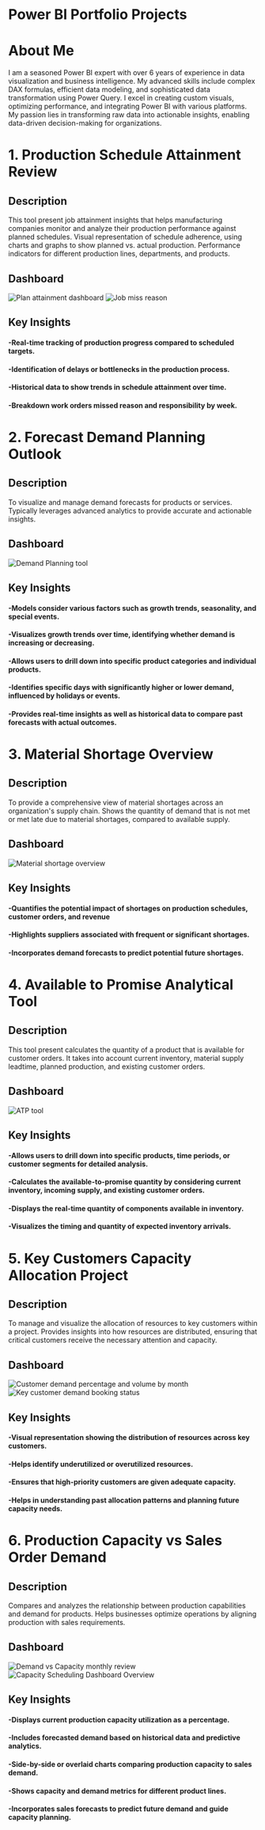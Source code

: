 # Power BI Portfolio Projects

# About Me
I am a seasoned Power BI expert with over 6 years of experience in data visualization and business intelligence. My advanced skills include complex DAX formulas, efficient data modeling, and sophisticated data transformation using Power Query. I excel in creating custom visuals, optimizing performance, and integrating Power BI with various platforms. My passion lies in transforming raw data into actionable insights, enabling data-driven decision-making for organizations. 

# 1. Production Schedule Attainment Review

## Description
This tool present job attainment insights that helps manufacturing companies monitor and analyze their production performance against planned schedules. Visual representation of schedule adherence, using charts and graphs to show planned vs. actual production. Performance indicators for different production lines, departments, and products.

## Dashboard
![Plan attainment dashboard](Production_Attainment_Review_overview.png)
![Job miss reason](Job_miss_reason_breakdown.png)

## Key Insights

#### -Real-time tracking of production progress compared to scheduled targets.
#### -Identification of delays or bottlenecks in the production process.
#### -Historical data to show trends in schedule attainment over time.
#### -Breakdown work orders missed reason and responsibility by week.


# 2. Forecast Demand Planning Outlook

## Description
To visualize and manage demand forecasts for products or services. Typically leverages advanced analytics to provide accurate and actionable insights.

## Dashboard
![Demand Planning tool](https://github.com/StanleyKo13/StanleyKo-Power-BI-dashboard-portfolio/blob/main/Demand%20Planning%20overview.png)

## Key Insights

#### -Models consider various factors such as growth trends, seasonality, and special events.
#### -Visualizes growth trends over time, identifying whether demand is increasing or decreasing.
#### -Allows users to drill down into specific product categories and individual products.
#### -Identifies specific days with significantly higher or lower demand, influenced by holidays or events.
#### -Provides real-time insights as well as historical data to compare past forecasts with actual outcomes.

# 3. Material Shortage Overview

## Description
To provide a comprehensive view of material shortages across an organization's supply chain. Shows the quantity of demand that is not met or met late due to material shortages, compared to available supply.

## Dashboard
![Material shortage overview](https://github.com/StanleyKo13/StanleyKo-Power-BI-dashboard-portfolio/blob/main/Material%20shortage%20overview.png)

## Key Insights

#### -Quantifies the potential impact of shortages on production schedules, customer orders, and revenue
#### -Highlights suppliers associated with frequent or significant shortages.
#### -Incorporates demand forecasts to predict potential future shortages.

# 4. Available to Promise Analytical Tool

## Description
This tool present calculates the quantity of a product that is available for customer orders. It takes into account current inventory, material supply leadtime, planned production, and existing customer orders.

## Dashboard
![ATP tool](ATP_tool.png)

## Key Insights

#### -Allows users to drill down into specific products, time periods, or customer segments for detailed analysis.
#### -Calculates the available-to-promise quantity by considering current inventory, incoming supply, and existing customer orders.
#### -Displays the real-time quantity of components available in inventory.
#### -Visualizes the timing and quantity of expected inventory arrivals.
  
# 5. Key Customers Capacity Allocation Project

## Description
To manage and visualize the allocation of resources to key customers within a project. Provides insights into how resources are distributed, ensuring that critical customers receive the necessary attention and capacity.

## Dashboard
![Customer demand percentage and volume by month](https://github.com/StanleyKo13/StanleyKo-Power-BI-dashboard-portfolio/blob/main/Customer%20demand%20percentage%20and%20volume%20by%20month.png)
![Key customer demand booking status](https://github.com/StanleyKo13/StanleyKo-Power-BI-dashboard-portfolio/blob/main/Key%20customer%20demand%20booking%20status.png)

## Key Insights

#### -Visual representation showing the distribution of resources across key customers.
#### -Helps identify underutilized or overutilized resources.
#### -Ensures that high-priority customers are given adequate capacity.
#### -Helps in understanding past allocation patterns and planning future capacity needs.

# 6. Production Capacity vs Sales Order Demand

## Description
Compares and analyzes the relationship between production capabilities and demand for products. Helps businesses optimize operations by aligning production with sales requirements. 

## Dashboard
![Demand vs Capacity monthly review](https://github.com/StanleyKo13/StanleyKo-Power-BI-dashboard-portfolio/blob/main/Demand%20vs%20Capacity%20monthly%20review.png)
![Capacity Scheduling Dashboard Overview](Capacity_Scheduling.png)

## Key Insights

#### -Displays current production capacity utilization as a percentage.
#### -Includes forecasted demand based on historical data and predictive analytics.
#### -Side-by-side or overlaid charts comparing production capacity to sales demand.
#### -Shows capacity and demand metrics for different product lines.
#### -Incorporates sales forecasts to predict future demand and guide capacity planning.


